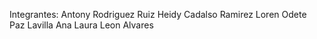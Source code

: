 Integrantes:
Antony Rodriguez Ruiz
Heidy Cadalso Ramirez
Loren Odete Paz Lavilla
Ana Laura Leon Alvares